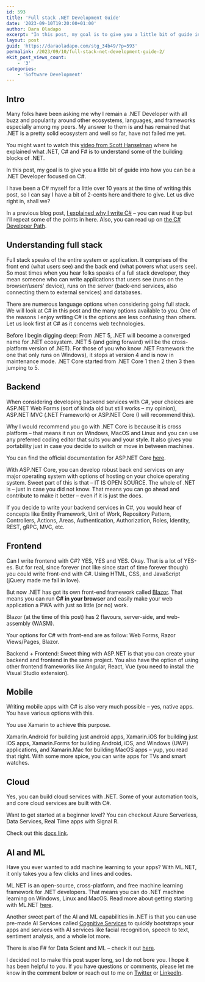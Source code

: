 ```yaml
---
id: 593
title: 'Full stack .NET Development Guide'
date: '2023-09-10T19:20:00+01:00'
author: Dara Oladapo
excerpt: "In this post, my goal is to give you a little bit of guide into how you can be a .NET Developer focused on C#.\n\nI have been a C# myself for a little over 10 years at the time of writing this post, so I can say I have a bit of 2-cents here and there to give. Let us dive right in, shall we?"
layout: post
guid: 'https://daraoladapo.com/stg_34b49/?p=593'
permalink: /2023/09/10/full-stack-net-development-guide-2/
ekit_post_views_count:
    - '3'
categories:
    - 'Software Development'
---
```


## Intro

Many folks have been asking me why I remain a .NET Developer with all buzz and popularity around other ecosystems, languages, and frameworks especially among my peers. My answer to them is and has remained that .NET is a pretty solid ecosystem and well so far, have not failed me yet.

You might want to watch this [video from Scott Hanselman](https://www.youtube.com/watch?v=bEfBfBQq7EE&t=839s) where he explained what .NET, C# and F# is to understand some of the building blocks of .NET.

In this post, my goal is to give you a little bit of guide into how you can be a .NET Developer focused on C#.

I have been a C# myself for a little over 10 years at the time of writing this post, so I can say I have a bit of 2-cents here and there to give. Let us dive right in, shall we?

In a previous blog post, [I explained why I write C#](https://daraoladapo.com/why-i-write-c/) – you can read it up but I’ll repeat some of the points in here. Also, you can read up on [the C# Developer Path](https://daraoladapo.com/the-c-developer-path/).

## Understanding full stack

Full stack speaks of the entire system or application. It comprises of the front end (what users see) and the back end (what powers what users see). So most times when you hear folks speaks of a full stack developer, they mean someone who can write applications that users see (runs on the browser/users’ device), runs on the server (back-end services, also connecting them to external services) and databases.

There are numerous language options when considering going full stack. We will look at C# in this post and the many options available to you. One of the reasons I enjoy writing C# is the options are less confusing than others. Let us look first at C# as it concerns web technologies.

Before I begin digging deep: From .NET 5, .NET will become a converged name for .NET ecosystem. .NET 5 (and going forward) will be the cross-platform version of .NET). For those of you who know .NET Framework the one that only runs on Windows), it stops at version 4 and is now in maintenance mode. .NET Core started from .NET Core 1 then 2 then 3 then jumping to 5.

## Backend

When considering developing backend services with C#, your choices are ASP.NET Web Forms (sort of kinda old but still works – my opinion), ASP.NET MVC (.NET Framework) or ASP.NET Core (I will recommend this).

Why I would recommend you go with .NET Core is because it is cross platform – that means it run on Windows, MacOS and Linux and you can use any preferred coding editor that suits you and your style. It also gives you portability just in case you decide to switch or move in between machines.

You can find the official documentation for ASP.NET Core [here](https://docs.microsoft.com/en-us/aspnet/core/introduction-to-aspnet-core?view=aspnetcore-3.1).

With ASP.NET Core, you can develop robust back end services on any major operating system with options of hosting on your choice operating system. Sweet part of this is that – IT IS OPEN SOURCE. The whole of .NET is – just in case you did not know. That means you can go ahead and contribute to make it better – even if it is just the docs.

If you decide to write your backend services in C#, you would hear of concepts like Entity Framework, Unit of Work, Repository Pattern, Controllers, Actions, Areas, Authentication, Authorization, Roles, Identity, REST, gRPC, MVC, etc.

## Frontend

Can I write frontend with C#? YES, YES and YES. Okay. That is a lot of YES-es. But for real, since forever (not like since start of time forever though) you could write front-end with C#. Using HTML, CSS, and JavaScript (jQuery made me fall in love).

But now .NET has got its own front-end framework called [Blazor](https://dotnet.microsoft.com/apps/aspnet/web-apps/blazor). That means you can run **C# in your browser** and easily make your web application a PWA with just so little (or no) work.

Blazor (at the time of this post) has 2 flavours, server-side, and web-assembly (WASM).

Your options for C# with front-end are as follow: Web Forms, Razor Views/Pages, Blazor.

Backend + Frontend: Sweet thing with ASP.NET is that you can create your backend and frontend in the same project. You also have the option of using other frontend frameworks like Angular, React, Vue (you need to install the Visual Studio extension).

## Mobile

Writing mobile apps with C# is also very much possible – yes, native apps. You have various options with this.

You use Xamarin to achieve this purpose.

Xamarin.Android for building just android apps, Xamarin.iOS for building just iOS apps, Xamarin.Forms for building Android, iOS, and Windows (UWP) applications, and Xamarin.Mac for building MacOS apps – yup, you read that right. With some more spice, you can write apps for TVs and smart watches.

## Cloud

Yes, you can build cloud services with .NET. Some of your automation tools, and core cloud services are built with C#.

Want to get started at a beginner level? You can checkout Azure Serverless, Data Services, Real Time apps with Signal R.

Check out this [docs link](https://docs.microsoft.com/en-gb/dotnet/azure/#featured-content).

## AI and ML

Have you ever wanted to add machine learning to your apps? With ML.NET, it only takes you a few clicks and lines and codes.

ML.NET is an open-source, cross-platform, and free machine learning framework for .NET developers. That means you can do .NET machine learning on Windows, Linux and MacOS. Read more about getting starting with ML.NET [here](https://dotnet.microsoft.com/apps/machinelearning-ai/ml-dotnet).

Another sweet part of the AI and ML capabilities in .NET is that you can use pre-made AI Services called [Cognitive Services](https://azure.microsoft.com/services/cognitive-services/) to quickly bootstraps your apps and services with AI services like facial recognition, speech to text, sentiment analysis, and a whole lot more.

There is also F# for Data Scient and ML – check it out [here](https://dotnet.microsoft.com/learn/languages/fsharp-hello-world-tutorial/intro).

I decided not to make this post super long, so I do not bore you. I hope it has been helpful to you. If you have questions or comments, please let me know in the comment below or reach out to me on [Twitter](hptts://twitter.com/daraoladapo) or [LinkedIn](https://linkedin.com/in/daraoladapo).